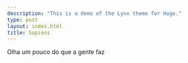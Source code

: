 ```yaml
---
description: "This is a demo of the Lynx theme for Hugo."
type: post
layout: index.html
title: Sapiens
---
```


Olha um pouco do que a gente faz